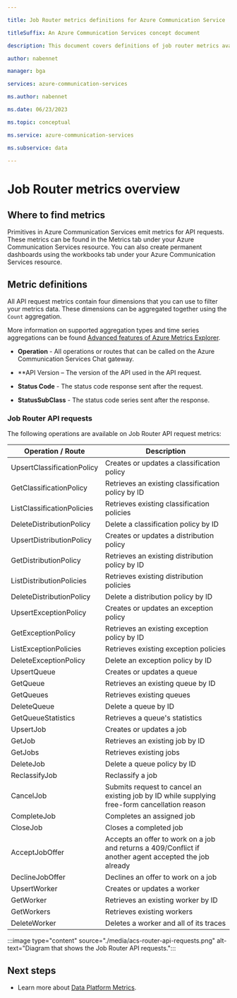 ```yaml
--- 

title: Job Router metrics definitions for Azure Communication Service 

titleSuffix: An Azure Communication Services concept document 

description: This document covers definitions of job router metrics available in the Azure portal. 

author: nabennet 

manager: bga 

services: azure-communication-services 

ms.author: nabennet

ms.date: 06/23/2023

ms.topic: conceptual 

ms.service: azure-communication-services 

ms.subservice: data 

--- 
```


# Job Router metrics overview

## Where to find metrics

Primitives in Azure Communication Services emit metrics for API requests. These metrics can be found in the Metrics tab under your Azure Communication Services resource. You can also create permanent dashboards using the workbooks tab under your Azure Communication Services resource.

## Metric definitions

All API request metrics contain four dimensions that you can use to filter your metrics data. These dimensions can be aggregated together using the `Count` aggregation.

More information on supported aggregation types and time series aggregations can be found [Advanced features of Azure Metrics Explorer](../../../azure-monitor/essentials/metrics-charts.md#aggregation).

- **Operation** - All operations or routes that can be called on the Azure Communication Services Chat gateway.

- **API Version – The version of the API used in the API request.

- **Status Code** - The status code response sent after the request.

- **StatusSubClass** - The status code series sent after the response.  

### Job Router API requests

The following operations are available on Job Router API request metrics:

| Operation / Route  | Description                                                                                    |
| -------------------- | ---------------------------------------------------------------------------------------------- |
| UpsertClassificationPolicy | Creates or updates a classification policy |
| GetClassificationPolicy | Retrieves an existing classification policy by ID |
| ListClassificationPolicies | Retrieves existing classification policies |
| DeleteDistributionPolicy | Delete a classification policy by ID|
| UpsertDistributionPolicy | Creates or updates a distribution policy |
| GetDistributionPolicy | Retrieves an existing distribution policy by ID |
| ListDistributionPolicies | Retrieves existing distribution policies |
| DeleteDistributionPolicy | Delete a distribution policy by ID |
| UpsertExceptionPolicy | Creates or updates an exception policy |
| GetExceptionPolicy | Retrieves an existing exception policy by ID |
| ListExceptionPolicies | Retrieves existing exception policies |
| DeleteExceptionPolicy | Delete an exception policy by ID |
| UpsertQueue| Creates or updates a queue |
| GetQueue | Retrieves an existing queue by ID |
| GetQueues | Retrieves existing queues |
| DeleteQueue | Delete a queue by ID |
| GetQueueStatistics | Retrieves a queue's statistics |
| UpsertJob | Creates or updates a job |
| GetJob | Retrieves an existing job by ID |
| GetJobs | Retrieves existing jobs |
| DeleteJob | Delete a queue policy by ID |
| ReclassifyJob | Reclassify a job |
| CancelJob | Submits request to cancel an existing job by ID while supplying free-form cancellation reason |
| CompleteJob | Completes an assigned job |
| CloseJob | Closes a completed job |
| AcceptJobOffer | Accepts an offer to work on a job and returns a 409/Conflict if another agent accepted the job already |
| DeclineJobOffer| Declines an offer to work on a job |
| UpsertWorker | Creates or updates a worker |
| GetWorker | Retrieves an existing worker by ID |
| GetWorkers | Retrieves existing workers |
| DeleteWorker | Deletes a worker and all of its traces |

 :::image type="content" source="./media/acs-router-api-requests.png" alt-text="Diagram that shows the Job Router API requests.":::

## Next steps

- Learn more about [Data Platform Metrics](../../../azure-monitor/essentials/data-platform-metrics.md).
